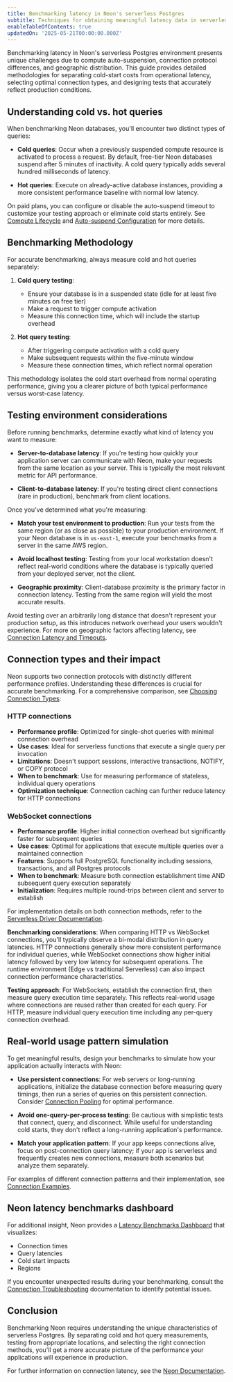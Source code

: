 ```yaml
---
title: Benchmarking latency in Neon's serverless Postgres
subtitle: Techniques for obtaining meaningful latency data in serverless database environments
enableTableOfContents: true
updatedOn: '2025-05-21T00:00:00.000Z'
---
```


Benchmarking latency in Neon's serverless Postgres environment presents unique challenges due to compute auto-suspension, connection protocol differences, and geographic distribution. This guide provides detailed methodologies for separating cold-start costs from operational latency, selecting optimal connection types, and designing tests that accurately reflect production conditions.

## Understanding cold vs. hot queries

When benchmarking Neon databases, you'll encounter two distinct types of queries:

- **Cold queries**: Occur when a previously suspended compute resource is activated to process a request. By default, free-tier Neon databases suspend after 5 minutes of inactivity. A cold query typically adds several hundred milliseconds of latency.
  
- **Hot queries**: Execute on already-active database instances, providing a more consistent performance baseline with normal low latency.

On paid plans, you can configure or disable the auto-suspend timeout to customize your testing approach or eliminate cold starts entirely. See [Compute Lifecycle](/docs/introduction/compute-lifecycle) and [Auto-suspend Configuration](/docs/introduction/auto-suspend) for more details.

## Benchmarking Methodology

For accurate benchmarking, always measure cold and hot queries separately:

1. **Cold query testing**: 
   - Ensure your database is in a suspended state (idle for at least five minutes on free tier)
   - Make a request to trigger compute activation
   - Measure this connection time, which will include the startup overhead

2. **Hot query testing**:
   - After triggering compute activation with a cold query
   - Make subsequent requests within the five-minute window
   - Measure these connection times, which reflect normal operation

This methodology isolates the cold start overhead from normal operating performance, giving you a clearer picture of both typical performance versus worst-case latency.

## Testing environment considerations

Before running benchmarks, determine exactly what kind of latency you want to measure:

- **Server-to-database latency**: If you're testing how quickly your application server can communicate with Neon, make your requests from the same location as your server. This is typically the most relevant metric for API performance.

- **Client-to-database latency**: If you're testing direct client connections (rare in production), benchmark from client locations.

Once you've determined what you're measuring:

- **Match your test environment to production**: Run your tests from the same region (or as close as possible) to your production environment. If your Neon database is in `us-east-1`, execute your benchmarks from a server in the same AWS region.

- **Avoid localhost testing**: Testing from your local workstation doesn't reflect real-world conditions where the database is typically queried from your deployed server, not the client.

- **Geographic proximity**: Client-database proximity is the primary factor in connection latency. Testing from the same region will yield the most accurate results.

Avoid testing over an arbitrarily long distance that doesn't represent your production setup, as this introduces network overhead your users wouldn't experience. For more on geographic factors affecting latency, see [Connection Latency and Timeouts](/docs/connect/connection-latency).

## Connection types and their impact

Neon supports two connection protocols with distinctly different performance profiles. Understanding these differences is crucial for accurate benchmarking. For a comprehensive comparison, see [Choosing Connection Types](/docs/connect/choose-connection):

### HTTP connections
- **Performance profile**: Optimized for single-shot queries with minimal connection overhead
- **Use cases**: Ideal for serverless functions that execute a single query per invocation
- **Limitations**: Doesn't support sessions, interactive transactions, NOTIFY, or COPY protocol
- **When to benchmark**: Use for measuring performance of stateless, individual query operations
- **Optimization technique**: Connection caching can further reduce latency for HTTP connections

### WebSocket connections
- **Performance profile**: Higher initial connection overhead but significantly faster for subsequent queries
- **Use cases**: Optimal for applications that execute multiple queries over a maintained connection
- **Features**: Supports full PostgreSQL functionality including sessions, transactions, and all Postgres protocols
- **When to benchmark**: Measure both connection establishment time AND subsequent query execution separately
- **Initialization**: Requires multiple round-trips between client and server to establish

For implementation details on both connection methods, refer to the [Serverless Driver Documentation](/docs/serverless/serverless-driver).

**Benchmarking considerations**: When comparing HTTP vs WebSocket connections, you'll typically observe a bi-modal distribution in query latencies. HTTP connections generally show more consistent performance for individual queries, while WebSocket connections show higher initial latency followed by very low latency for subsequent operations. The runtime environment (Edge vs traditional Serverless) can also impact connection performance characteristics.

**Testing approach**: For WebSockets, establish the connection first, then measure query execution time separately. This reflects real-world usage where connections are reused rather than created for each query. For HTTP, measure individual query execution time including any per-query connection overhead.

## Real-world usage pattern simulation

To get meaningful results, design your benchmarks to simulate how your application actually interacts with Neon:

- **Use persistent connections**: For web servers or long-running applications, initialize the database connection before measuring query timings, then run a series of queries on this persistent connection. Consider [Connection Pooling](/docs/connect/connection-pooling) for optimal performance.

- **Avoid one-query-per-process testing**: Be cautious with simplistic tests that connect, query, and disconnect. While useful for understanding cold starts, they don't reflect a long-running application's performance.

- **Match your application pattern**: If your app keeps connections alive, focus on post-connection query latency; if your app is serverless and frequently creates new connections, measure both scenarios but analyze them separately.

For examples of different connection patterns and their implementation, see [Connection Examples](/docs/connect/connection-examples).

## Neon latency benchmarks dashboard

For additional insight, Neon provides a [Latency Benchmarks Dashboard](https://latency-benchmarks-dashboard.vercel.app) that visualizes:

- Connection times
- Query latencies 
- Cold start impacts
- Regions

If you encounter unexpected results during your benchmarking, consult the [Connection Troubleshooting](/docs/connect/connection-troubleshooting) documentation to identify potential issues.

## Conclusion

Benchmarking Neon requires understanding the unique characteristics of serverless Postgres. By separating cold and hot query measurements, testing from appropriate locations, and selecting the right connection methods, you'll get a more accurate picture of the performance your applications will experience in production.

For further information on connection latency, see the [Neon Documentation](/docs/connect/connection-latency).